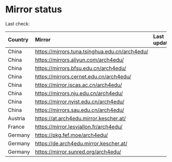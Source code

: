 <script src="./time.js"></script>
# Mirror status
Last check: <script type="text/javascript">localize(1717571918.6645608);</script>

|Country|Mirror|Last update|
|:------|:-----|:----------|
|China|https://mirrors.tuna.tsinghua.edu.cn/arch4edu/|<script type="text/javascript">localize(1717525967);</script>|
|China|https://mirrors.aliyun.com/arch4edu/|<script type="text/javascript">localize(1717267460);</script>|
|China|https://mirrors.bfsu.edu.cn/arch4edu/|<script type="text/javascript">localize(1717525967);</script>|
|China|https://mirrors.cernet.edu.cn/arch4edu/|<script type="text/javascript">localize(1717525967);</script>|
|China|https://mirror.iscas.ac.cn/arch4edu/|<script type="text/javascript">localize(1717525967);</script>|
|China|https://mirrors.nju.edu.cn/arch4edu/|<script type="text/javascript">localize(1717525967);</script>|
|China|https://mirror.nyist.edu.cn/arch4edu/|<script type="text/javascript">localize(1717525967);</script>|
|China|https://mirrors.sau.edu.cn/arch4edu/|<script type="text/javascript">localize(1717525967);</script>|
|Austria|https://at.arch4edu.mirror.kescher.at/|<script type="text/javascript">localize(1717525967);</script>|
|France|https://mirror.lesviallon.fr/arch4edu/|<script type="text/javascript">localize(1717525967);</script>|
|Germany|https://pkg.fef.moe/arch4edu/|<script type="text/javascript">localize(1717525967);</script>|
|Germany|https://de.arch4edu.mirror.kescher.at/|<script type="text/javascript">localize(1717525967);</script>|
|Germany|https://mirror.sunred.org/arch4edu/|<script type="text/javascript">localize(1717525967);</script>|

<script src="./tablefilter/tablefilter.js"></script>
<script src="./table.js"></script>